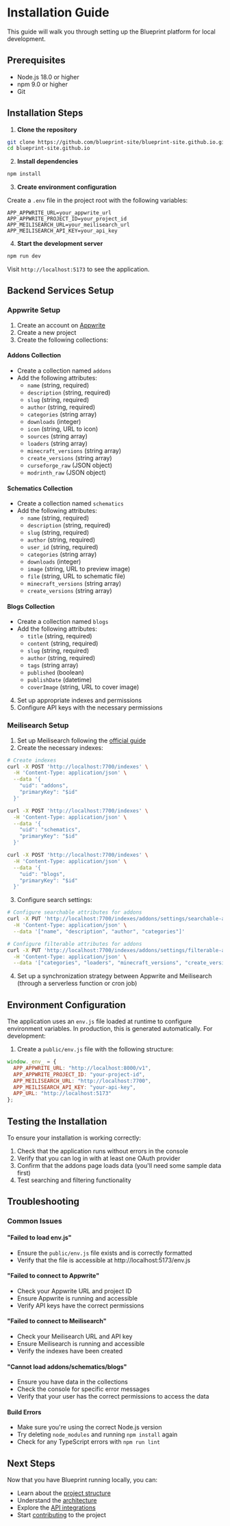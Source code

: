 # Installation Guide

This guide will walk you through setting up the Blueprint platform for local development.

## Prerequisites

- Node.js 18.0 or higher
- npm 9.0 or higher
- Git

## Installation Steps

1. **Clone the repository**

```bash
git clone https://github.com/blueprint-site/blueprint-site.github.io.git
cd blueprint-site.github.io
```

2. **Install dependencies**

```bash
npm install
```

3. **Create environment configuration**

Create a `.env` file in the project root with the following variables:

```
APP_APPWRITE_URL=your_appwrite_url
APP_APPWRITE_PROJECT_ID=your_project_id
APP_MEILISEARCH_URL=your_meilisearch_url
APP_MEILISEARCH_API_KEY=your_api_key
```

4. **Start the development server**

```bash
npm run dev
```

Visit `http://localhost:5173` to see the application.

## Backend Services Setup

### Appwrite Setup

1. Create an account on [Appwrite](https://appwrite.io/)
2. Create a new project
3. Create the following collections:

#### Addons Collection
- Create a collection named `addons`
- Add the following attributes:
  - `name` (string, required)
  - `description` (string, required)
  - `slug` (string, required)
  - `author` (string, required)
  - `categories` (string array)
  - `downloads` (integer)
  - `icon` (string, URL to icon)
  - `sources` (string array)
  - `loaders` (string array)
  - `minecraft_versions` (string array)
  - `create_versions` (string array)
  - `curseforge_raw` (JSON object)
  - `modrinth_raw` (JSON object)

#### Schematics Collection
- Create a collection named `schematics`
- Add the following attributes:
  - `name` (string, required)
  - `description` (string, required)
  - `slug` (string, required)
  - `author` (string, required)
  - `user_id` (string, required)
  - `categories` (string array)
  - `downloads` (integer)
  - `image` (string, URL to preview image)
  - `file` (string, URL to schematic file)
  - `minecraft_versions` (string array)
  - `create_versions` (string array)

#### Blogs Collection
- Create a collection named `blogs`
- Add the following attributes:
  - `title` (string, required)
  - `content` (string, required)
  - `slug` (string, required)
  - `author` (string, required)
  - `tags` (string array)
  - `published` (boolean)
  - `publishDate` (datetime)
  - `coverImage` (string, URL to cover image)

4. Set up appropriate indexes and permissions
5. Configure API keys with the necessary permissions

### Meilisearch Setup

1. Set up Meilisearch following the [official guide](https://docs.meilisearch.com/learn/getting_started/installation.html)
2. Create the necessary indexes:

```bash
# Create indexes
curl -X POST 'http://localhost:7700/indexes' \
  -H 'Content-Type: application/json' \
  --data '{
    "uid": "addons",
    "primaryKey": "$id"
  }'

curl -X POST 'http://localhost:7700/indexes' \
  -H 'Content-Type: application/json' \
  --data '{
    "uid": "schematics",
    "primaryKey": "$id"
  }'

curl -X POST 'http://localhost:7700/indexes' \
  -H 'Content-Type: application/json' \
  --data '{
    "uid": "blogs",
    "primaryKey": "$id"
  }'
```

3. Configure search settings:

```bash
# Configure searchable attributes for addons
curl -X PUT 'http://localhost:7700/indexes/addons/settings/searchable-attributes' \
  -H 'Content-Type: application/json' \
  --data '["name", "description", "author", "categories"]'

# Configure filterable attributes for addons
curl -X PUT 'http://localhost:7700/indexes/addons/settings/filterable-attributes' \
  -H 'Content-Type: application/json' \
  --data '["categories", "loaders", "minecraft_versions", "create_versions"]'
```

4. Set up a synchronization strategy between Appwrite and Meilisearch (through a serverless function or cron job)

## Environment Configuration

The application uses an `env.js` file loaded at runtime to configure environment variables. In production, this is generated automatically. For development:

1. Create a `public/env.js` file with the following structure:

```javascript
window._env_ = {
  APP_APPWRITE_URL: "http://localhost:8000/v1",
  APP_APPWRITE_PROJECT_ID: "your-project-id",
  APP_MEILISEARCH_URL: "http://localhost:7700",
  APP_MEILISEARCH_API_KEY: "your-api-key",
  APP_URL: "http://localhost:5173"
};
```

## Testing the Installation

To ensure your installation is working correctly:

1. Check that the application runs without errors in the console
2. Verify that you can log in with at least one OAuth provider
3. Confirm that the addons page loads data (you'll need some sample data first)
4. Test searching and filtering functionality

## Troubleshooting

### Common Issues

#### "Failed to load env.js"
- Ensure the `public/env.js` file exists and is correctly formatted
- Verify that the file is accessible at http://localhost:5173/env.js

#### "Failed to connect to Appwrite"
- Check your Appwrite URL and project ID
- Ensure Appwrite is running and accessible
- Verify API keys have the correct permissions

#### "Failed to connect to Meilisearch"
- Check your Meilisearch URL and API key
- Ensure Meilisearch is running and accessible
- Verify the indexes have been created

#### "Cannot load addons/schematics/blogs"
- Ensure you have data in the collections
- Check the console for specific error messages
- Verify that your user has the correct permissions to access the data

#### Build Errors
- Make sure you're using the correct Node.js version
- Try deleting `node_modules` and running `npm install` again
- Check for any TypeScript errors with `npm run lint`

## Next Steps

Now that you have Blueprint running locally, you can:

- Learn about the [project structure](project-structure.md)
- Understand the [architecture](../architecture/overview.md)
- Explore the [API integrations](../api/appwrite.md)
- Start [contributing](../contributing/workflow.md) to the project
